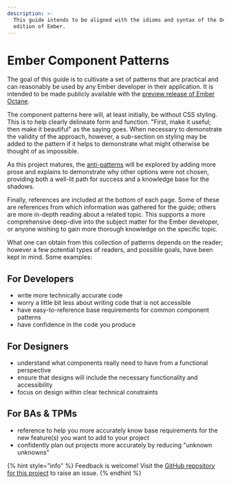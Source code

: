 ```yaml
---
description: >-
  This guide intends to be aligned with the idioms and syntax of the Octane
  edition of Ember.
---
```


# Ember Component Patterns

The goal of this guide is to cultivate a set of patterns that are practical and can reasonably be used by any Ember developer in their application. It is intended to be made publicly available with the [preview release of Ember Octane](https://emberjs.com/editions/octane/).

The component patterns here will, at least initially, be without CSS styling. This is to help clearly delineate form and function. "First, make it useful; then make it beautiful" as the saying goes. When necessary to demonstrate the validity of the approach, however, a sub-section on styling may be added to the pattern if it helps to demonstrate what might otherwise be thought of as impossible.

As this project matures, the [anti-patterns](https://en.wikipedia.org/wiki/Anti-pattern) will be explored by adding more prose and explains to demonstrate why other options were not chosen, providing both a well-lit path for success and a knowledge base for the shadows.

Finally, references are included at the bottom of each page. Some of these are references from which information was gathered for the guide; others are more in-depth reading about a related topic. This supports a more comprehensive deep-dive into the subject matter for the Ember developer, or anyone wishing to gain more thorough knowledge on the specific topic. 

What one can obtain from this collection of patterns depends on the reader; however a few potential types of readers, and possible goals, have been kept in mind. Some examples:

## For Developers

* write more technically accurate code 
* worry a little bit less about writing code that is not accessible
* have easy-to-reference base requirements for common component patterns
* have confidence in the code you produce

## For Designers

* understand what components really need to have from a functional perspective
* ensure that designs will include the necessary functionality and accessibility
* focus on design within clear technical constraints

## For BAs & TPMs

* reference to help you more accurately know base requirements for the new feature\(s\) you want to add to your project
* confidently plan out projects more accurately by reducing "unknown unknowns"

{% hint style="info" %}
Feedback is welcome! Visit the [GitHub repository for this project](https://github.com/MelSumner/ember-component-patterns) to raise an issue.
{% endhint %}

